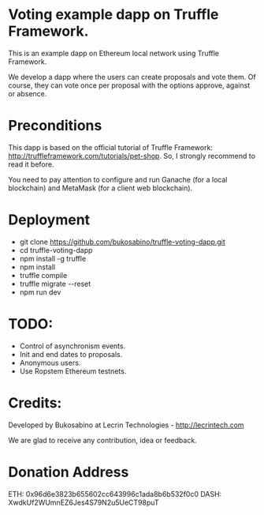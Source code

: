 # Voting example dapp on Truffle Framework.

This is an example dapp on Ethereum local network using Truffle Framework.

We develop a dapp where the users can create proposals and vote them. Of course, they can vote once per proposal with the options approve, against or absence.

# Preconditions

This dapp is based on the official tutorial of Truffle Framework: http://truffleframework.com/tutorials/pet-shop. So, I strongly recommend to read it before.

You need to pay attention to configure and run Ganache (for a local blockchain) and MetaMask (for a client web blockchain).

# Deployment

* git clone https://github.com/bukosabino/truffle-voting-dapp.git
* cd truffle-voting-dapp
* npm install -g truffle
* npm install
* truffle compile
* truffle migrate --reset
* npm run dev

# TODO:

* Control of asynchronism events.
* Init and end dates to proposals.
* Anonymous users.
* Use Ropstem Ethereum testnets.

# Credits:

Developed by Bukosabino at Lecrin Technologies - http://lecrintech.com

We are glad to receive any contribution, idea or feedback.

# Donation Address

ETH: 0x96d6e3823b655602cc643996c1ada8b6b532f0c0
DASH: XwdkUf2WUmnEZ6Jes4S79N2u5UeCT98puT
